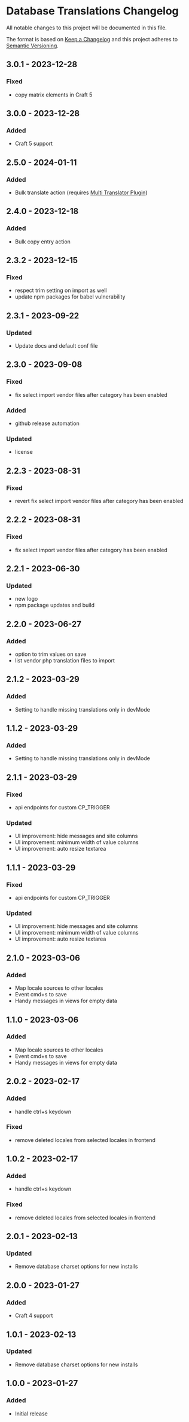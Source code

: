 # Database Translations Changelog

All notable changes to this project will be documented in this file.

The format is based on [Keep a Changelog](http://keepachangelog.com/) and this project adheres to [Semantic Versioning](http://semver.org/).

## 3.0.1 - 2023-12-28
### Fixed
- copy matrix elements in Craft 5

## 3.0.0 - 2023-12-28
### Added
- Craft 5 support

## 2.5.0 - 2024-01-11
### Added
- Bulk translate action (requires [Multi Translator Plugin](https://plugins.craftcms.com/multi-translator))

## 2.4.0 - 2023-12-18
### Added
- Bulk copy entry action

## 2.3.2 - 2023-12-15
### Fixed
- respect trim setting on import as well
- update npm packages for babel vulnerability

## 2.3.1 - 2023-09-22
### Updated
- Update docs and default conf file

## 2.3.0 - 2023-09-08
### Fixed
- fix select import vendor files after category has been enabled
### Added
- github release automation
### Updated
- license

## 2.2.3 - 2023-08-31
### Fixed
- revert fix select import vendor files after category has been enabled

## 2.2.2 - 2023-08-31
### Fixed
- fix select import vendor files after category has been enabled

## 2.2.1 - 2023-06-30
### Updated
- new logo
- npm package updates and build

## 2.2.0 - 2023-06-27
### Added
- option to trim values on save
- list vendor php translation files to import

## 2.1.2 - 2023-03-29
### Added
- Setting to handle missing translations only in devMode

## 1.1.2 - 2023-03-29
### Added
- Setting to handle missing translations only in devMode

## 2.1.1 - 2023-03-29
### Fixed
- api endpoints for custom CP_TRIGGER
### Updated
- UI improvement: hide messages and site columns
- UI improvement: minimum width of value columns
- UI improvement: auto resize textarea

## 1.1.1 - 2023-03-29
### Fixed
- api endpoints for custom CP_TRIGGER
### Updated
- UI improvement: hide messages and site columns
- UI improvement: minimum width of value columns
- UI improvement: auto resize textarea

## 2.1.0 - 2023-03-06
### Added
- Map locale sources to other locales
- Event cmd+s to save
- Handy messages in views for empty data

## 1.1.0 - 2023-03-06
### Added
- Map locale sources to other locales
- Event cmd+s to save
- Handy messages in views for empty data

## 2.0.2 - 2023-02-17
### Added
- handle ctrl+s keydown
### Fixed
- remove deleted locales from selected locales in frontend

## 1.0.2 - 2023-02-17
### Added
- handle ctrl+s keydown
### Fixed
- remove deleted locales from selected locales in frontend

## 2.0.1 - 2023-02-13
### Updated
- Remove database charset options for new installs

## 2.0.0 - 2023-01-27
### Added
- Craft 4 support

## 1.0.1 - 2023-02-13
### Updated
- Remove database charset options for new installs

## 1.0.0 - 2023-01-27
### Added
- Initial release
